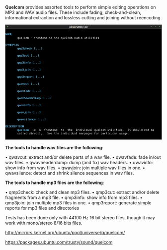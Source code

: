 **Quelcom** provides assorted tools to perform simple editing operations on MP3 and WAV audio files. These include fading, check-and-clean, informational extraction and lossless cutting and joining without reencoding.

![](https://raw.githubusercontent.com/posixru/quelcom/master/doc/quelcom.png) 


**The tools to handle wav files are the following**:

• qwavcut:	  	extract and/or delete parts of a wav file.
• qwavfade:	  	fade in/out wav files.
• qwavheaderdump:	  	dump (and fix) wav headers.
• qwavinfo:	  	show info from wav files.
• qwavjoin:	  	join multiple wav files in one.
• qwavsilence:	  	detect and shrink silence sequences in wav files. 

**The tools to handle mp3 files are the following**:

• qmp3check:	  	check and clean mp3 files.
• qmp3cut:	  	extract and/or delete fragments from a mp3 file.
• qmp3info:	  	show info from mp3 files.
• qmp3join:	  	join multiple mp3 files in one.
• qmp3report:	  	generate simple reports for mp3 files and directories 

Tests has been done only with 44100 Hz 16 bit stereo files, though it may work with mono/stereo 8/16 bits files.

http://mirrors.kernel.org/ubuntu/pool/universe/q/quelcom/

https://packages.ubuntu.com/trusty/sound/quelcom
